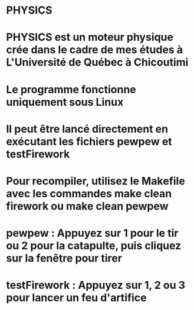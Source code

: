 # PHYSICS
# PHYSICS est un moteur physique crée dans le cadre de mes études à L'Université de Québec à Chicoutimi
#
# Le programme fonctionne uniquement sous Linux
# Il peut être lancé directement en exécutant les fichiers pewpew et testFirework
#
# Pour recompiler, utilisez le Makefile avec les commandes make clean firework ou make clean pewpew
#
# pewpew : Appuyez sur 1 pour le tir ou 2 pour la catapulte, puis cliquez sur la fenêtre pour tirer
# testFirework : Appuyez sur 1, 2 ou 3 pour lancer un feu d'artifice
